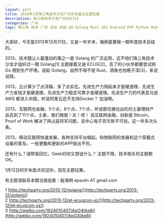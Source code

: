 ```yaml
---
layout: post
title: 2014年1月珠三角技术沙龙广州岁末盘点主题征集
description: 珠三角技术沙龙广州201312
categories: 广州
tags: 珠三角 技术 广州 活动 总结 GO Golang Rust iOS Android PHP Python Ruby Rails Java MongoDB Redis PostgreSQL Linux, OSX
---
```



大家好，今天是2013年12月31日，又是一年岁末，循例是要做一期年度技术总结的。 

2013，技术圈让人最激动的事之一是 Golang 的广泛运用，这不咱们珠三角技术沙龙才组织过一期 Golang[1] 主题接着又是 
ECUG[2]，去了的小伙伴都要尝试把 Go 用到生产环境。说起 Golang，自然不得不提 Rust，酒香也怕巷子深[3]，来说说拜。 

2013，云计算少了点浮躁，多了点实在。先进生产力用起来才是硬道理，先进生产力省钱才是硬道理，先进生产力稳定可靠才是硬道理。先进生产力的代表亚马逊 
AWS 都进入中国，听说阿里云还不支持Docker？ 加油啊。 

2013，互联网也金融，5个点，6个点，7个点，听说那位猪也出栏的土豪理财产品去到了11个点，土豪，我们做朋！友！吧！ 说互联网金融，创新是 
Bitcoin，Proof of Work 解决了拜占庭将军问题，去中心电子货币势不可挡，这一年多次头条。 

2013，移动互联网快速发展，各种支持平台崛起。和物联网的发展和这个穿戴式设备的普及。一些更酷和更新的APP层出不穷。

还有什么？请帮我回忆。Geek的你又想说什么？ 主题不限，技术相关的主题都OK。

1月12日的岁末盘点欢迎你，现在主题征集。 

有主题请联系本期当值组委：殷海明 epaulin AT gmail.com 

1 [http://techparty.org/2013-12/golang/](http://techparty.org/2013-12/golang/)    
2 [http://techparty.org/2013-12/et-ecugcon-sz/](http://techparty.org/2013-12/et-ecugcon-sz/)    
3 [http://weibo.com/1924010407/ApO4lAe8i](http://weibo.com/1924010407/ApO4lAe8i)   